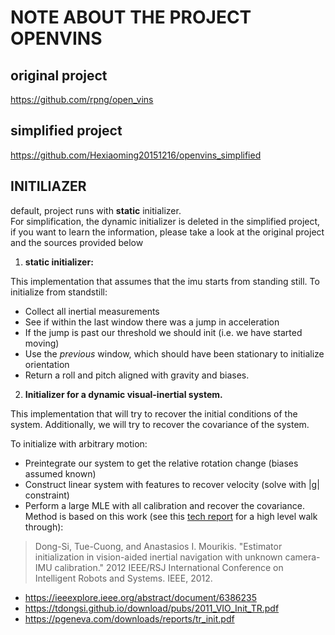 # NOTE ABOUT THE PROJECT OPENVINS

## original project
https://github.com/rpng/open_vins
## simplified project
https://github.com/Hexiaoming20151216/openvins_simplified
## INITILIAZER
default, project runs with **static** initializer.  
For simplification, the dynamic initializer is deleted in the simplified project, if you want to learn the information,
please take a look at the original project and the sources provided below

1. **static initializer:**

This implementation that assumes that the imu starts from standing still.
To initialize from standstill:
- Collect all inertial measurements
- See if within the last window there was a jump in acceleration
- If the jump is past our threshold we should init (i.e. we have started moving)
- Use the *previous* window, which should have been stationary to initialize orientation
- Return a roll and pitch aligned with gravity and biases.

2. **Initializer for a dynamic visual-inertial system.**

This implementation that will try to recover the initial conditions of the system.
Additionally, we will try to recover the covariance of the system.

To initialize with arbitrary motion:

- Preintegrate our system to get the relative rotation change (biases assumed known)
- Construct linear system with features to recover velocity (solve with |g| constraint)
- Perform a large MLE with all calibration and recover the covariance.
Method is based on this work (see this [tech report](https://pgeneva.com/downloads/reports/tr_init.pdf) for a high level walk through):
> Dong-Si, Tue-Cuong, and Anastasios I. Mourikis.
> "Estimator initialization in vision-aided inertial navigation with unknown camera-IMU calibration."
> 2012 IEEE/RSJ International Conference on Intelligent Robots and Systems. IEEE, 2012.
- https://ieeexplore.ieee.org/abstract/document/6386235
- https://tdongsi.github.io/download/pubs/2011_VIO_Init_TR.pdf
- https://pgeneva.com/downloads/reports/tr_init.pdf


